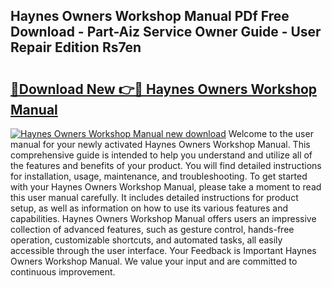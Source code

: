 ## Haynes Owners Workshop Manual PDf Free Download - Part-Aiz Service Owner Guide - User Repair Edition Rs7en

# <h2><a href="http://cf16447.oget.top/?id=Haynes+Owners+Workshop+Manual">🔗Download New 👉🔴 Haynes Owners Workshop Manual</a></h2>

[![Haynes Owners Workshop Manual new download](https://i.imgur.com/5g1atiW.png)](http://cf16447.oget.top/?id=Haynes+Owners+Workshop+Manual)
Welcome to the user manual for your newly activated Haynes Owners Workshop Manual. This comprehensive guide is intended to help you understand and utilize all of the features and benefits of your product. You will find detailed instructions for installation, usage, maintenance, and troubleshooting. To get started with your Haynes Owners Workshop Manual, please take a moment to read this user manual carefully. It includes detailed instructions for product setup, as well as information on how to use its various features and capabilities. Haynes Owners Workshop Manual offers users an impressive collection of advanced features, such as gesture control, hands-free operation, customizable shortcuts, and automated tasks, all easily accessible through the user interface. Your Feedback is Important Haynes Owners Workshop Manual. We value your input and are committed to continuous improvement.
